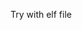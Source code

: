 <!-- nasm -f elf64 injector.asm -o injector.o
ld injector.o -o injector
./injector
ls -l infected.elf
hexdump -C infected.elf | tail
chmod +x infected.elf
./infected.elf -->

Try with elf file
